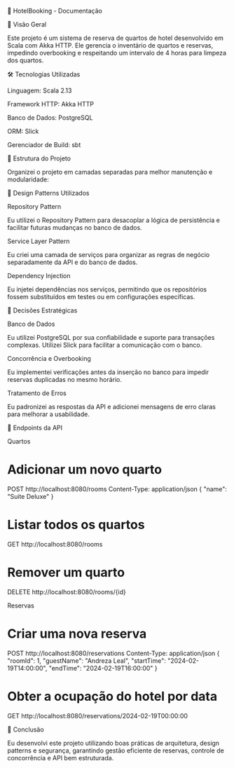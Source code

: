 📌 HotelBooking - Documentação

📖 Visão Geral

Este projeto é um sistema de reserva de quartos de hotel desenvolvido em Scala com Akka HTTP. Ele gerencia o inventário de quartos e reservas, impedindo overbooking e respeitando um intervalo de 4 horas para limpeza dos quartos.

🛠 Tecnologias Utilizadas

Linguagem: Scala 2.13

Framework HTTP: Akka HTTP

Banco de Dados: PostgreSQL

ORM: Slick

Gerenciador de Build: sbt

📌 Estrutura do Projeto

Organizei o projeto em camadas separadas para melhor manutenção e modularidade:

📌 Design Patterns Utilizados

Repository Pattern

Eu utilizei o Repository Pattern para desacoplar a lógica de persistência e facilitar futuras mudanças no banco de dados.

Service Layer Pattern

Eu criei uma camada de serviços para organizar as regras de negócio separadamente da API e do banco de dados.

Dependency Injection

Eu injetei dependências nos serviços, permitindo que os repositórios fossem substituídos em testes ou em configurações específicas.

📌 Decisões Estratégicas

Banco de Dados

Eu utilizei PostgreSQL por sua confiabilidade e suporte para transações complexas. Utilizei Slick para facilitar a comunicação com o banco.

Concorrência e Overbooking

Eu implementei verificações antes da inserção no banco para impedir reservas duplicadas no mesmo horário.

Tratamento de Erros

Eu padronizei as respostas da API e adicionei mensagens de erro claras para melhorar a usabilidade.

📌 Endpoints da API

Quartos

# Adicionar um novo quarto
POST http://localhost:8080/rooms
Content-Type: application/json
{
  "name": "Suite Deluxe"
}

# Listar todos os quartos
GET http://localhost:8080/rooms

# Remover um quarto
DELETE http://localhost:8080/rooms/{id}

Reservas

# Criar uma nova reserva
POST http://localhost:8080/reservations
Content-Type: application/json
{
  "roomId": 1,
  "guestName": "Andreza Leal",
  "startTime": "2024-02-19T14:00:00",
  "endTime": "2024-02-19T16:00:00"
}

# Obter a ocupação do hotel por data
GET http://localhost:8080/reservations/2024-02-19T00:00:00

📌 Conclusão

Eu desenvolvi este projeto utilizando boas práticas de arquitetura, design patterns e segurança, garantindo gestão eficiente de reservas, controle de concorrência e API bem estruturada.
